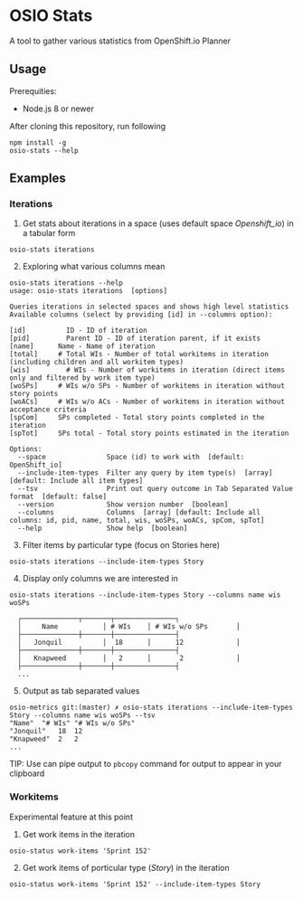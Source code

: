 # OSIO Stats

A tool to gather various statistics from OpenShift.io Planner

## Usage

Prerequities:
* Node.js 8 or newer

After cloning this repository, run following
```
npm install -g
osio-stats --help
```

## Examples

### Iterations

1. Get stats about iterations in a space (uses default space _Openshift_io_) in a tabular form

`osio-stats iterations`

2. Exploring what various columns mean
```
osio-stats iterations --help
usage: osio-stats iterations  [options]

Queries iterations in selected spaces and shows high level statistics
Available columns (select by providing [id] in --columns option):

[id]		  ID - ID of iteration
[pid]		  Parent ID - ID of iteration parent, if it exists
[name]		Name - Name of iteration
[total]		# Total WIs - Number of total workitems in iteration (including children and all workitem types)
[wis]		  # WIs - Number of workitems in iteration (direct items only and filtered by work item type)
[woSPs]		# WIs w/o SPs - Number of workitems in iteration without story points
[woACs]		# WIs w/o ACs - Number of workitems in iteration without acceptance criteria
[spCom]		SPs completed - Total story points completed in the iteration
[spTot]		SPs total - Total story points estimated in the iteration

Options:
  --space               Space (id) to work with  [default: OpenShift_io]
  --include-item-types  Filter any query by item type(s)  [array] [default: Include all item types]
  --tsv                 Print out query outcome in Tab Separated Value format  [default: false]
  --version             Show version number  [boolean]
  --columns             Columns  [array] [default: Include all columns: id, pid, name, total, wis, woSPs, woACs, spCom, spTot]
  --help                Show help  [boolean]
```
3. Filter items by particular type (focus on Stories here)

`osio-stats iterations --include-item-types Story`

4. Display only columns we are interested in
```
osio-stats iterations --include-item-types Story --columns name wis woSPs

  ┌──────────────┬───────┬───────────────┐
  │     Name           │ # WIs    │ # WIs w/o SPs       │
  ├──────────────┼───────┼───────────────┤
  │   Jonquil          │  18      │      12             │
  ├──────────────┼───────┼───────────────┤
  │   Knapweed         │   2      │       2             │
  ├──────────────┼───────┼───────────────┤
  ...
```

5. Output as tab separated values
```
osio-metrics git:(master) ✗ osio-stats iterations --include-item-types Story --columns name wis woSPs --tsv
"Name"	"# WIs"	"# WIs w/o SPs"
"Jonquil"	18	12
"Knapweed"	2	2
...
```

TIP: Use can pipe output to `pbcopy` command for output to appear in your clipboard

### Workitems

Experimental feature at this point

1. Get work items in the iteration

`osio-status work-items 'Sprint 152'`

2. Get work items of porticular type (_Story_) in the iteration

`osio-status work-items 'Sprint 152' --include-item-types Story`